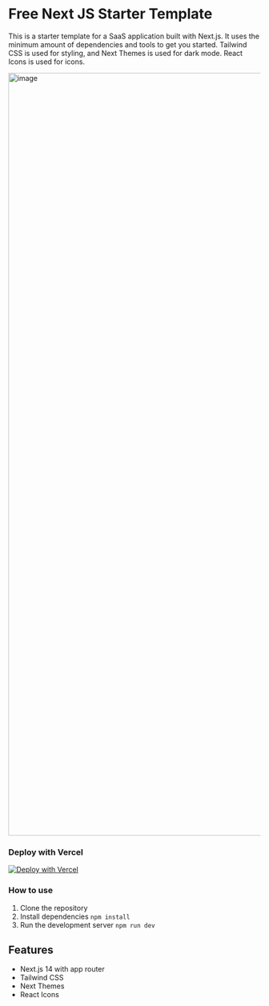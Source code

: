 # Free Next JS Starter Template

This is a starter template for a SaaS application built with Next.js. It uses the minimum amount of dependencies and tools to get you started.
Tailwind CSS is used for styling, and Next Themes is used for dark mode. React Icons is used for icons.

<img width="1525" alt="image" src="https://github.com/user-attachments/assets/68db6585-3807-49c0-89fc-7a298c2abb02">

### Deploy with Vercel

[![Deploy with Vercel](https://vercel.com/button)](https://vercel.com/new/clone?repository-url=https://github.com/talhatahir/nextjs-saas-starter-template)

### How to use

1. Clone the repository
2. Install dependencies `npm install`
3. Run the development server `npm run dev`

## Features

- Next.js 14 with app router
- Tailwind CSS
- Next Themes
- React Icons
